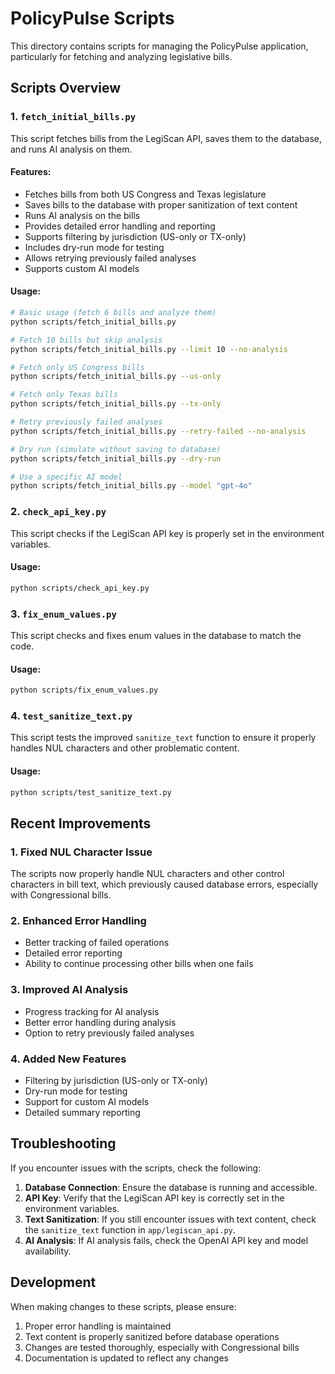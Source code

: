 # PolicyPulse Scripts

This directory contains scripts for managing the PolicyPulse application, particularly for fetching and analyzing legislative bills.

## Scripts Overview

### 1. `fetch_initial_bills.py`

This script fetches bills from the LegiScan API, saves them to the database, and runs AI analysis on them.

#### Features:
- Fetches bills from both US Congress and Texas legislature
- Saves bills to the database with proper sanitization of text content
- Runs AI analysis on the bills
- Provides detailed error handling and reporting
- Supports filtering by jurisdiction (US-only or TX-only)
- Includes dry-run mode for testing
- Allows retrying previously failed analyses
- Supports custom AI models

#### Usage:
```bash
# Basic usage (fetch 6 bills and analyze them)
python scripts/fetch_initial_bills.py

# Fetch 10 bills but skip analysis
python scripts/fetch_initial_bills.py --limit 10 --no-analysis

# Fetch only US Congress bills
python scripts/fetch_initial_bills.py --us-only

# Fetch only Texas bills
python scripts/fetch_initial_bills.py --tx-only

# Retry previously failed analyses
python scripts/fetch_initial_bills.py --retry-failed --no-analysis

# Dry run (simulate without saving to database)
python scripts/fetch_initial_bills.py --dry-run

# Use a specific AI model
python scripts/fetch_initial_bills.py --model "gpt-4o"
```

### 2. `check_api_key.py`

This script checks if the LegiScan API key is properly set in the environment variables.

#### Usage:
```bash
python scripts/check_api_key.py
```

### 3. `fix_enum_values.py`

This script checks and fixes enum values in the database to match the code.

#### Usage:
```bash
python scripts/fix_enum_values.py
```

### 4. `test_sanitize_text.py`

This script tests the improved `sanitize_text` function to ensure it properly handles NUL characters and other problematic content.

#### Usage:
```bash
python scripts/test_sanitize_text.py
```

## Recent Improvements

### 1. Fixed NUL Character Issue

The scripts now properly handle NUL characters and other control characters in bill text, which previously caused database errors, especially with Congressional bills.

### 2. Enhanced Error Handling

- Better tracking of failed operations
- Detailed error reporting
- Ability to continue processing other bills when one fails

### 3. Improved AI Analysis

- Progress tracking for AI analysis
- Better error handling during analysis
- Option to retry previously failed analyses

### 4. Added New Features

- Filtering by jurisdiction (US-only or TX-only)
- Dry-run mode for testing
- Support for custom AI models
- Detailed summary reporting

## Troubleshooting

If you encounter issues with the scripts, check the following:

1. **Database Connection**: Ensure the database is running and accessible.
2. **API Key**: Verify that the LegiScan API key is correctly set in the environment variables.
3. **Text Sanitization**: If you still encounter issues with text content, check the `sanitize_text` function in `app/legiscan_api.py`.
4. **AI Analysis**: If AI analysis fails, check the OpenAI API key and model availability.

## Development

When making changes to these scripts, please ensure:

1. Proper error handling is maintained
2. Text content is properly sanitized before database operations
3. Changes are tested thoroughly, especially with Congressional bills
4. Documentation is updated to reflect any changes